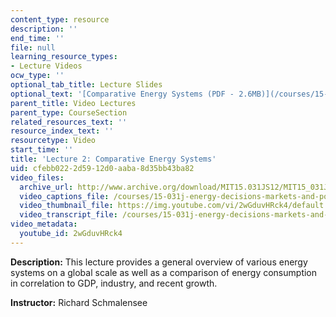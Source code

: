 ```yaml
---
content_type: resource
description: ''
end_time: ''
file: null
learning_resource_types:
- Lecture Videos
ocw_type: ''
optional_tab_title: Lecture Slides
optional_text: '[Comparative Energy Systems (PDF - 2.6MB)](/courses/15-031j-energy-decisions-markets-and-policies-spring-2012/resources/mit15_031js12_lec2)'
parent_title: Video Lectures
parent_type: CourseSection
related_resources_text: ''
resource_index_text: ''
resourcetype: Video
start_time: ''
title: 'Lecture 2: Comparative Energy Systems'
uid: cfebb022-2d59-12d0-aaba-8d35bb43ba82
video_files:
  archive_url: http://www.archive.org/download/MIT15.031JS12/MIT15_031JS12_lec02_300k.mp4
  video_captions_file: /courses/15-031j-energy-decisions-markets-and-policies-spring-2012/6d7348828da552efaf66a16b20eea392_2wGduvHRck4.vtt
  video_thumbnail_file: https://img.youtube.com/vi/2wGduvHRck4/default.jpg
  video_transcript_file: /courses/15-031j-energy-decisions-markets-and-policies-spring-2012/9572f9f74021ff946495cab1093a1087_2wGduvHRck4.pdf
video_metadata:
  youtube_id: 2wGduvHRck4
---
```


**Description:** This lecture provides a general overview of various energy systems on a global scale as well as a comparison of energy consumption in correlation to GDP, industry, and recent growth.

**Instructor:** Richard Schmalensee